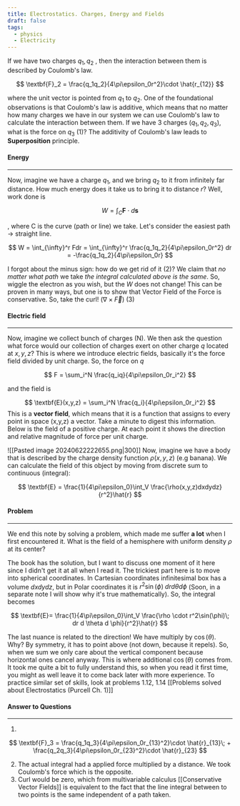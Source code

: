 ```yaml
---
title: Electrostatics. Charges, Energy and Fields
draft: false
tags:
  - physics
  - Electricity
---
```

If we have two charges $q_1, q_2$ , then the interaction between them is described by Coulomb's law.

$$
\textbf{F}_2 = \frac{q_1q_2}{4\pi\epsilon_0r^2}\cdot \hat{r_{12}}
$$

where the unit vector is pointed from $q_1$ to $q_2$. One of the foundational observations is that Coulomb's law is additive, which means that no matter how many charges we have in our system we can use Coulomb's law to calculate the interaction between them. If we have 3 charges ($q_1, q_2, q_3$), what is the force on $q_3$ (1)? The additivity of Coulomb's law leads to **Superposition** principle.

#### Energy
---
Now, imagine we have a charge $q_1$, and we bring $q_2$ to it from infinitely far distance. How much energy does it take us to bring it to distance $r$? Well, work done is 

$$
W = \int_{C}\textbf{F}\cdot d\textbf{s} 
$$

, where C is the curve (path or line) we take. Let's consider the easiest path $\rightarrow$ straight line. 

$$
W = \int_{\infty}^r Fdr = \int_{\infty}^r \frac{q_1q_2}{4\pi\epsilon_0r^2} dr = -\frac{q_1q_2}{4\pi\epsilon_0r} 
$$

I forgot about the minus sign: how do we get rid of it (2)? We claim that *no matter what path* we take *the integral calculated above is the same*. So, wiggle the electron as you wish, but the $W$ does not change! This can be proven in many ways, but one is to show that Vector Field of the Force is conservative. So, take the curl!  ($\nabla \times \vec{F}$) (3)

#### Electric field
--- 
Now, imagine we collect bunch of charges (N). We then ask the question what force would our collection of charges exert on other charge $q$ located at $x,y,z$? This is where we introduce electric fields, basically it's the force field divided by unit charge. So, the force on $q$

$$
F = \sum_i^N \frac{q_iq}{4\pi\epsilon_0r_i^2}
$$

and the field is 

$$
\textbf{E}(x,y,z) = \sum_i^N \frac{q_i}{4\pi\epsilon_0r_i^2} 
$$ 
This is a **vector field**, which means that it is a function that assigns to every point in space (x,y,z) a vector. Take a minute to digest this information. Below is the field of a positive charge. At each point it shows the direction and relative magnitude of force per unit charge.


![[Pasted image 20240622222655.png|300]]
Now, imagine we have a body that is described by the charge density function $\rho(x,y,z)$ (e.g banana). We can calculate the field of this object by moving from discrete sum to continuous (integral):

$$
\textbf{E} = \frac{1}{4\pi\epsilon_0}\int_V \frac{\rho(x,y,z)dxdydz}{r^2}\hat{r} 
$$

#### Problem
--- 
We end this note by solving a problem, which made me suffer **a lot** when I first encountered it.
What is the field of a hemisphere with uniform density $\rho$ at its center? 

The book has the solution, but I want to discuss one moment of it here since I didn't get it at all when I read it. The trickiest part here is to move into spherical coordinates. In Cartesian coordinates infinitesimal box has a volume $dxdydz$, but in Polar coordinates it is $r^2\sin(\phi)\; dr d \theta d \phi$ (Soon, in a separate note I will show why it's true mathematically). So, the integral becomes 

$$
\textbf{E}=  \frac{1}{4\pi\epsilon_0}\int_V \frac{\rho \cdot r^2\sin(\phi)\; dr d \theta d \phi}{r^2}\hat{r}
$$

The last nuance is related to the direction! We have multiply by $\cos(\theta)$. Why? By symmetry, it has to point above (not down, because it repels). So, when we sum we only care about the vertical component because horizontal ones cancel anyway. This is where additional $\cos(\theta)$ comes from.
It took me quite a bit to fully understand this, so when you read it first time, you might as well leave it to come back later with more experience. To practice similar set of skills, look at problems 1.12, 1.14
[[Problems solved about Electrostatics (Purcell Ch. 1)]]
#### Answer to Questions 
---
1) 
$$
\textbf{F}_3 = \frac{q_1q_3}{4\pi\epsilon_0r_{13}^2}\cdot \hat{r}_{13}\; + \frac{q_2q_3}{4\pi\epsilon_0r_{23}^2}\cdot \hat{r}_{23} 
$$


2) The actual integral had a applied force multiplied by a distance. We took Coulomb's force which is the opposite.
3) Curl would be zero, which from multivariable calculus [[Conservative Vector Fields]] is equivalent to the fact that the line integral between to two points is the same independent of a path taken.

